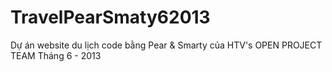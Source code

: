 TravelPearSmaty62013
====================

Dự án website du lịch code bằng Pear &amp; Smarty của HTV's OPEN PROJECT TEAM Tháng 6 - 2013
